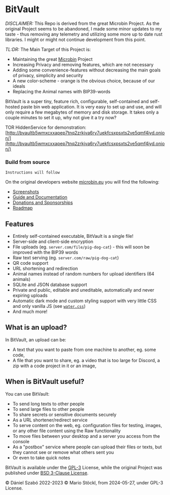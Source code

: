 
# BitVault


*DISCLAIMER:* This Repo is derived from the great Microbin Project. As the original Project seems to be abandoned, I made some minor updates to my taste - thus removing any telemetry and utilizing some more up to date rust libraries. I might or might not continue development from this point.

*TL:DR:*
The Main Target of this Project is:

 - Maintaining the great
   [Microbin](https://github.com/szabodanika/microbin) Project
 - Increasing Privacy and removing features, which are not necessary
 - Adding some convenience-features without decreasing the main goals of
   privacy, simplicity and security
 - A new color-scheme - orange is the obvious choice, because of our
   ideals
 - Replacing the Animal names with BIP39-words



BitVault is a super tiny, feature rich, configurable, self-contained and self-hosted paste bin web application. It is very easy to set up and use, and will only require a few megabytes of memory and disk storage. It takes only a couple minutes to set it up, why not give it a try now?

TOR HiddenService for demonstration: [http://bvaultb5wmxcxxapep7tnq2zrkjva6ry7uekfcsxpsxts2ve5qmf4iyd.onion/](http://bvaultb5wmxcxxapep7tnq2zrkjva6ry7uekfcsxpsxts2ve5qmf4iyd.onion/)

### Build from source

```
Instructions will follow
```


On the original developers website [microbin.eu](https://microbin.eu) you will find the following:

- [Screenshots](https://microbin.eu/screenshots/)
- [Guide and Documentation](https://microbin.eu/docs/intro)
- [Donations and Sponsorships](https://microbin.eu/sponsorship)
- [Roadmap](https://microbin.eu/roadmap)

## Features

- Entirely self-contained executable, BitVault is a single file!
- Server-side and client-side encryption
- File uploads (eg. `server.com/file/pig-dog-cat`) - this will soon be improved with the BIP39 words
- Raw text serving (eg. `server.com/raw/pig-dog-cat`)
- QR code support
- URL shortening and redirection
- Animal names instead of random numbers for upload identifiers (64 animals)
- SQLite and JSON database support
- Private and public, editable and uneditable, automatically and never expiring uploads
- Automatic dark mode and custom styling support with very little CSS and only vanilla JS (see [`water.css`](https://github.com/kognise/water.css))
- And much more!

## What is an upload?

In BitVault, an upload can be:

- A text that you want to paste from one machine to another, eg. some code,
- A file that you want to share, eg. a video that is too large for Discord, a zip with a code project in it or an image,

## When is BitVault useful?

You can use BitVault:

- To send long texts to other people
- To send large files to other people
- To share secrets or sensitive documents securely
- As a URL shortener/redirect service
- To serve content on the web, eg. configuration files for testing, images, or any other file content using the Raw functionality
- To move files between your desktop and a server you access from the console
- As a "postbox" service where people can upload their files or texts, but they cannot see or remove what others sent you
- Or even to take quick notes


BitVault is available under the [GPL-3](LICENSE) License, while the original Project was published under [BSD 3-Clause License](ORIGINAL_LICENSE).

© Dániel Szabó 2022-2023
© Mario Stöckl, from 2024-05-27, under GPL-3 License.
